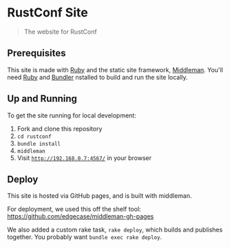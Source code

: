 # RustConf Site
> The website for RustConf

## Prerequisites

This site is made with [Ruby] and the  static site framework, [Middleman].
You'll need [Ruby] and [Bundler] nstalled to build and run the site locally.

[Ruby]: https://www.ruby-lang.org/
[Bundler]: http://bundler.io/
[Middleman]: https://middlemanapp.com/

## Up and Running

To get the site running for local development:

1. Fork and clone this repository
2. `cd rustconf`
3. `bundle install`
4. `middleman`
5. Visit [`http://192.168.0.7:4567/`] in your browser

[`http://192.168.0.7:4567/`]: http://192.168.0.7:4567/

## Deploy

This site is hosted via GitHub pages, and is built with middleman.

For deployment, we used this off the shelf tool: https://github.com/edgecase/middleman-gh-pages

We also added a custom rake task, `rake deploy`, which builds and publishes together. You probably want `bundle exec rake deploy`.

